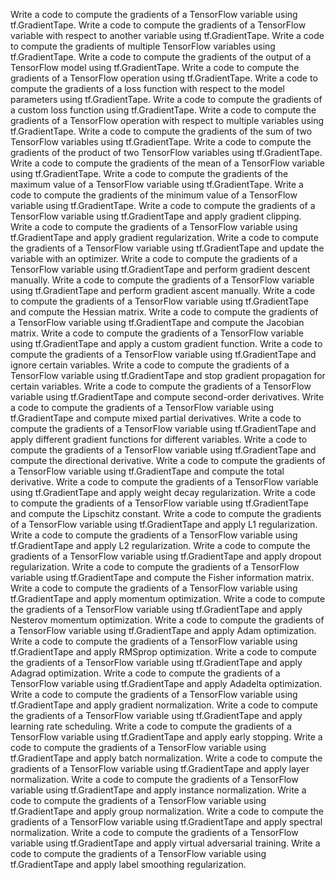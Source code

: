 Write a code to compute the gradients of a TensorFlow variable using tf.GradientTape.
Write a code to compute the gradients of a TensorFlow variable with respect to another variable using tf.GradientTape.
Write a code to compute the gradients of multiple TensorFlow variables using tf.GradientTape.
Write a code to compute the gradients of the output of a TensorFlow model using tf.GradientTape.
Write a code to compute the gradients of a TensorFlow operation using tf.GradientTape.
Write a code to compute the gradients of a loss function with respect to the model parameters using tf.GradientTape.
Write a code to compute the gradients of a custom loss function using tf.GradientTape.
Write a code to compute the gradients of a TensorFlow operation with respect to multiple variables using tf.GradientTape.
Write a code to compute the gradients of the sum of two TensorFlow variables using tf.GradientTape.
Write a code to compute the gradients of the product of two TensorFlow variables using tf.GradientTape.
Write a code to compute the gradients of the mean of a TensorFlow variable using tf.GradientTape.
Write a code to compute the gradients of the maximum value of a TensorFlow variable using tf.GradientTape.
Write a code to compute the gradients of the minimum value of a TensorFlow variable using tf.GradientTape.
Write a code to compute the gradients of a TensorFlow variable using tf.GradientTape and apply gradient clipping.
Write a code to compute the gradients of a TensorFlow variable using tf.GradientTape and apply gradient regularization.
Write a code to compute the gradients of a TensorFlow variable using tf.GradientTape and update the variable with an optimizer.
Write a code to compute the gradients of a TensorFlow variable using tf.GradientTape and perform gradient descent manually.
Write a code to compute the gradients of a TensorFlow variable using tf.GradientTape and perform gradient ascent manually.
Write a code to compute the gradients of a TensorFlow variable using tf.GradientTape and compute the Hessian matrix.
Write a code to compute the gradients of a TensorFlow variable using tf.GradientTape and compute the Jacobian matrix.
Write a code to compute the gradients of a TensorFlow variable using tf.GradientTape and apply a custom gradient function.
Write a code to compute the gradients of a TensorFlow variable using tf.GradientTape and ignore certain variables.
Write a code to compute the gradients of a TensorFlow variable using tf.GradientTape and stop gradient propagation for certain variables.
Write a code to compute the gradients of a TensorFlow variable using tf.GradientTape and compute second-order derivatives.
Write a code to compute the gradients of a TensorFlow variable using tf.GradientTape and compute mixed partial derivatives.
Write a code to compute the gradients of a TensorFlow variable using tf.GradientTape and apply different gradient functions for different variables.
Write a code to compute the gradients of a TensorFlow variable using tf.GradientTape and compute the directional derivative.
Write a code to compute the gradients of a TensorFlow variable using tf.GradientTape and compute the total derivative.
Write a code to compute the gradients of a TensorFlow variable using tf.GradientTape and apply weight decay regularization.
Write a code to compute the gradients of a TensorFlow variable using tf.GradientTape and compute the Lipschitz constant.
Write a code to compute the gradients of a TensorFlow variable using tf.GradientTape and apply L1 regularization.
Write a code to compute the gradients of a TensorFlow variable using tf.GradientTape and apply L2 regularization.
Write a code to compute the gradients of a TensorFlow variable using tf.GradientTape and apply dropout regularization.
Write a code to compute the gradients of a TensorFlow variable using tf.GradientTape and compute the Fisher information matrix.
Write a code to compute the gradients of a TensorFlow variable using tf.GradientTape and apply momentum optimization.
Write a code to compute the gradients of a TensorFlow variable using tf.GradientTape and apply Nesterov momentum optimization.
Write a code to compute the gradients of a TensorFlow variable using tf.GradientTape and apply Adam optimization.
Write a code to compute the gradients of a TensorFlow variable using tf.GradientTape and apply RMSprop optimization.
Write a code to compute the gradients of a TensorFlow variable using tf.GradientTape and apply Adagrad optimization.
Write a code to compute the gradients of a TensorFlow variable using tf.GradientTape and apply Adadelta optimization.
Write a code to compute the gradients of a TensorFlow variable using tf.GradientTape and apply gradient normalization.
Write a code to compute the gradients of a TensorFlow variable using tf.GradientTape and apply learning rate scheduling.
Write a code to compute the gradients of a TensorFlow variable using tf.GradientTape and apply early stopping.
Write a code to compute the gradients of a TensorFlow variable using tf.GradientTape and apply batch normalization.
Write a code to compute the gradients of a TensorFlow variable using tf.GradientTape and apply layer normalization.
Write a code to compute the gradients of a TensorFlow variable using tf.GradientTape and apply instance normalization.
Write a code to compute the gradients of a TensorFlow variable using tf.GradientTape and apply group normalization.
Write a code to compute the gradients of a TensorFlow variable using tf.GradientTape and apply spectral normalization.
Write a code to compute the gradients of a TensorFlow variable using tf.GradientTape and apply virtual adversarial training.
Write a code to compute the gradients of a TensorFlow variable using tf.GradientTape and apply label smoothing regularization.